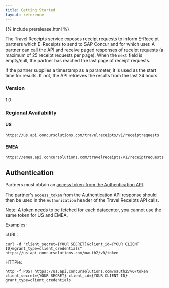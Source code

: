 ```yaml
---
title: Getting Started
layout: reference
---
```


{% include prerelease.html %}

The Travel Receipts service exposes receipt requests to inform E-Receipt partners which E-Receipts to send to SAP Concur and for which user. A partner can call the API and receive paged responses of receipt requests (a maximum of 25 receipt requests per page). When the `next` field is empty/null, the partner has reached the last page of receipt requests.

If the partner supplies a timestamp as a parameter, it is used as the start time for results. If not, the API retrieves the results from the last 24 hours.

### Version
1.0  

### Regional Availability

#### US
```
https://us.api.concursolutions.com/travelreceipts/v1/receiptrequests
```

#### EMEA
```
https://emea.api.concursolutions.com/travelreceipts/v1/receiptrequests
```

## Authentication <a name="auth"></a>
Partners must obtain an [access token from the Authentication API](/api-reference/authentication/getting-started.html).

The partner's `access_token` from the Authentication API response should then be used in the `Authorization` header of the Travel Receipts API calls. 

Note: A token needs to be fetched for each datacenter, you cannot use the same token for US and EMEA.

Examples:

cURL:

```shell
curl -d "client_secret={YOUR SECRET}&client_id={YOUR CLIENT ID}&grant_type=client_credentials" https://us.api.concursolutions.com/oauth2/v0/token
```

HTTPie:

```shell
http -f POST https://us.api.concursolutions.com/oauth2/v0/token client_secret={YOUR SECRET} client_id={YOUR CLIENT ID} grant_type=client_credentials
```



